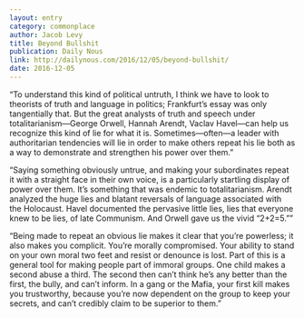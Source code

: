 ```yaml
---
layout: entry
category: commonplace
author: Jacob Levy
title: Beyond Bullshit
publication: Daily Nous
link: http://dailynous.com/2016/12/05/beyond-bullshit/
date: 2016-12-05
---
```


“To understand this kind of political untruth, I think we have to look to theorists of truth and language in politics; Frankfurt’s essay was only tangentially that. But the great analysts of truth and speech under totalitarianism—George Orwell, Hannah Arendt, Vaclav Havel—can help us recognize this kind of lie for what it is. Sometimes—often—a leader with authoritarian tendencies will lie in order to make others repeat his lie both as a way to demonstrate and strengthen his power over them.”

“Saying something obviously untrue, and making your subordinates repeat it with a straight face in their own voice, is a particularly startling display of power over them. It’s something that was endemic to totalitarianism. Arendt analyzed the huge lies and blatant reversals of language associated with the Holocaust. Havel documented the pervasive little lies, lies that everyone knew to be lies, of late Communism. And Orwell gave us the vivid “2+2=5.””

“Being made to repeat an obvious lie makes it clear that you’re powerless; it also makes you complicit. You’re morally compromised. Your ability to stand on your own moral two feet and resist or denounce is lost. Part of this is a general tool for making people part of immoral groups. One child makes a second abuse a third. The second then can’t think he’s any better than the first, the bully, and can’t inform. In a gang or the Mafia, your first kill makes you trustworthy, because you’re now dependent on the group to keep your secrets, and can’t credibly claim to be superior to them.”
